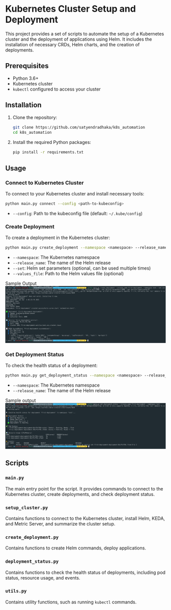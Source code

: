 # Kubernetes Cluster Setup and Deployment

This project provides a set of scripts to automate the setup of a Kubernetes cluster and the deployment of applications using Helm. It includes the installation of necessary CRDs, Helm charts, and the creation of deployments.

## Prerequisites

- Python 3.6+
- Kubernetes cluster
- `kubectl` configured to access your cluster

## Installation

1. Clone the repository:

    ```sh
    git clone https://github.com/satyendradhaka/k8s_automation
    cd k8s_automation
    ```

2. Install the required Python packages:

    ```sh
    pip install -r requirements.txt
    ```

## Usage

### Connect to Kubernetes Cluster

To connect to your Kubernetes cluster and install necessary tools:

```sh
python main.py connect --config <path-to-kubeconfig>
```

- `--config`: Path to the kubeconfig file (default: `~/.kube/config`)

### Create Deployment

To create a deployment in the Kubernetes cluster:

```sh
python main.py create_deployment --namespace <namespace> --release_name <release-name> --set <key=value> --values_file <path-to-values-file>
```

- `--namespace`: The Kubernetes namespace
- `--release_name`: The name of the Helm release
- `--set`: Helm set parameters (optional, can be used multiple times)
- `--values_file`: Path to the Helm values file (optional)

Sample Output
![img.png](img.png)

### Get Deployment Status

To check the health status of a deployment:

```sh
python main.py get_deployment_status --namespace <namespace> --release_name <release-name>
```

- `--namespace`: The Kubernetes namespace
- `--release_name`: The name of the Helm release

Sample output
![img_1.png](img_1.png)

## Scripts

### `main.py`

The main entry point for the script. It provides commands to connect to the Kubernetes cluster, create deployments, and check deployment status.

### `setup_cluster.py`

Contains functions to connect to the Kubernetes cluster, install Helm, KEDA, and Metric Server, and summarize the cluster setup.

### `create_deployment.py`

Contains functions to create Helm commands, deploy applications.

### `deployment_status.py`

Contains functions to check the health status of deployments, including pod status, resource usage, and events.

### `utils.py`

Contains utility functions, such as running `kubectl` commands.
